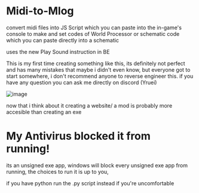 # Midi-to-Mlog
convert midi files into JS Script which you can paste into the in-game's console to make and set codes of World Processor
or schematic code which you can paste directly into a schematic

uses the new Play Sound instruction in BE

This is my first time creating something like this, its definitely not perfect and has many mistakes that maybe i didn't even know, but everyone got to start somewhere, i don't recommend anyone to reverse engineer this.
if you have any question you can ask me directly on discord (Yruei)

![image](https://github.com/user-attachments/assets/16cbd68c-6f34-41fd-9c7a-fa96415fc0e4)

now that i think about it creating a website/ a mod is probably more accesible than creating an exe

# My Antivirus blocked it from running!
its an unsigned exe app, windows will block every unsigned exe app from running,
the choices to run it is up to you,

if you have python run the .py script instead if you're uncomfortable
